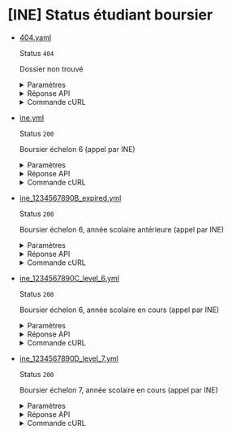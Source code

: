 # [INE] Status étudiant boursier
* [404.yaml](404.yaml)

  Status `404`

  Dossier non trouvé

  <details><summary>Paramètres</summary>
  <p>

  ```json
  {
    "nomNaissance": "NOEL"
  }
  ```

  </p>
  </details>

  <details><summary>Réponse API</summary>
  <p>

  ```json
  {
    "errors": [
      {
        "code": "26003",
        "title": "Entité non trouvée",
        "detail": "Aucun étudiant boursier n'a pu être trouvé avec les critères de recherche fournis.",
        "source": null,
        "meta": {
          "provider": "CNOUS"
        }
      }
    ]
  }
  ```

  </p>
  </details>

  <details><summary>Commande cURL</summary>
  <p>

  ```bash
  curl -H "Authorization: Bearer $token" \
    -G -d 'recipient=13002526500013' -d 'nomNaissance=NOEL' \
    --url "https://staging.particulier.api.gouv.fr/v3/cnous/etudiant_boursier/ine"
  ```

  </p>
  </details>
* [ine.yml](ine.yml)

  Status `200`

  Boursier échelon 6 (appel par INE)

  <details><summary>Paramètres</summary>
  <p>

  ```json
  {
    "ine": "1234567890A"
  }
  ```

  </p>
  </details>

  <details><summary>Réponse API</summary>
  <p>

  ```json
  {
    "data": {
      "est_boursier": true,
      "periode_versement_bourse": {
        "date_rentree": "2018-09-01",
        "duree": 12
      },
      "etablissement_etudes": {
        "nom_commune": "Marseille",
        "nom_etablissement": "Pagnol"
      },
      "echelon_bourse": {
        "echelon": "6",
        "echelon_bourse_regionale_provisoire": false
      },
      "email": "geraldine@@durand.fr",
      "identite": {
        "nom": "Durand",
        "prenoms": [
          "GERALDINE"
        ],
        "date_naissance": "1990-01-01",
        "nom_commune_naissance": "Paris",
        "sexe": "F"
      }
    },
    "links": {
    },
    "meta": {
    }
  }
  ```

  </p>
  </details>

  <details><summary>Commande cURL</summary>
  <p>

  ```bash
  curl -H "Authorization: Bearer $token" \
    -G -d 'recipient=13002526500013' -d 'ine=1234567890A' \
    --url "https://staging.particulier.api.gouv.fr/v3/cnous/etudiant_boursier/ine"
  ```

  </p>
  </details>
* [ine_1234567890B_expired.yml](ine_1234567890B_expired.yml)

  Status `200`

  Boursier échelon 6, année scolaire antérieure (appel par INE)

  <details><summary>Paramètres</summary>
  <p>

  ```json
  {
    "ine": "1234567890B"
  }
  ```

  </p>
  </details>

  <details><summary>Réponse API</summary>
  <p>

  ```json
  {
    "data": {
      "est_boursier": true,
      "periode_versement_bourse": {
        "date_rentree": "2022-09-01",
        "duree": 12
      },
      "etablissement_etudes": {
        "nom_commune": "Toulouse",
        "nom_etablissement": "Jean Jaurès"
      },
      "echelon_bourse": {
        "echelon": "6",
        "echelon_bourse_regionale_provisoire": false
      },
      "email": "thomas.longchambon@fake.fr",
      "identite": {
        "nom": "Longchambon",
        "prenoms": [
          "THOMAS"
        ],
        "date_naissance": "2001-01-01",
        "nom_commune_naissance": "Paris",
        "sexe": "M"
      }
    },
    "links": {
    },
    "meta": {
    }
  }
  ```

  </p>
  </details>

  <details><summary>Commande cURL</summary>
  <p>

  ```bash
  curl -H "Authorization: Bearer $token" \
    -G -d 'recipient=13002526500013' -d 'ine=1234567890B' \
    --url "https://staging.particulier.api.gouv.fr/v3/cnous/etudiant_boursier/ine"
  ```

  </p>
  </details>
* [ine_1234567890C_level_6.yml](ine_1234567890C_level_6.yml)

  Status `200`

  Boursier échelon 6, année scolaire en cours (appel par INE)

  <details><summary>Paramètres</summary>
  <p>

  ```json
  {
    "ine": "1234567890C"
  }
  ```

  </p>
  </details>

  <details><summary>Réponse API</summary>
  <p>

  ```json
  {
    "data": {
      "est_boursier": true,
      "periode_versement_bourse": {
        "date_rentree": "2023-09-01",
        "duree": 12
      },
      "etablissement_etudes": {
        "nom_commune": "Toulouse",
        "nom_etablissement": "Jean Jaurès"
      },
      "echelon_bourse": {
        "echelon": "6",
        "echelon_bourse_regionale_provisoire": false
      },
      "email": "axelle.charbonneau@fake.fr",
      "identite": {
        "nom": "Charbonneau",
        "prenoms": [
          "AXELLE"
        ],
        "date_naissance": "2001-01-01",
        "nom_commune_naissance": "Paris",
        "sexe": "F"
      }
    },
    "links": {
    },
    "meta": {
    }
  }
  ```

  </p>
  </details>

  <details><summary>Commande cURL</summary>
  <p>

  ```bash
  curl -H "Authorization: Bearer $token" \
    -G -d 'recipient=13002526500013' -d 'ine=1234567890C' \
    --url "https://staging.particulier.api.gouv.fr/v3/cnous/etudiant_boursier/ine"
  ```

  </p>
  </details>
* [ine_1234567890D_level_7.yml](ine_1234567890D_level_7.yml)

  Status `200`

  Boursier échelon 7, année scolaire en cours (appel par INE)

  <details><summary>Paramètres</summary>
  <p>

  ```json
  {
    "ine": "1234567890D"
  }
  ```

  </p>
  </details>

  <details><summary>Réponse API</summary>
  <p>

  ```json
  {
    "data": {
      "est_boursier": true,
      "periode_versement_bourse": {
        "date_rentree": "2023-09-01",
        "duree": 12
      },
      "etablissement_etudes": {
        "nom_commune": "Toulouse",
        "nom_etablissement": "Jean Jaurès"
      },
      "echelon_bourse": {
        "echelon": "7",
        "echelon_bourse_regionale_provisoire": false
      },
      "email": "marie.montgomery@fake.fr",
      "identite": {
        "nom": "Montgomery",
        "prenoms": [
          "MARIE"
        ],
        "date_naissance": "2001-01-03",
        "nom_commune_naissance": "Paris",
        "sexe": "F"
      }
    },
    "links": {
    },
    "meta": {
    }
  }
  ```

  </p>
  </details>

  <details><summary>Commande cURL</summary>
  <p>

  ```bash
  curl -H "Authorization: Bearer $token" \
    -G -d 'recipient=13002526500013' -d 'ine=1234567890D' \
    --url "https://staging.particulier.api.gouv.fr/v3/cnous/etudiant_boursier/ine"
  ```

  </p>
  </details>

